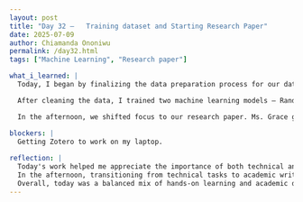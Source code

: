 ```yaml
---
layout: post
title: "Day 32 –   Training dataset and Starting Research Paper"
date: 2025-07-09
author: Chiamanda Ononiwu
permalink: /day32.html
tags: ["Machine Learning", "Research paper"]

what_i_learned: |
  Today, I began by finalizing the data preparation process for our dataset. I removed redundant and clearly incorrect rows to ensure data quality. I also converted the time column from string format to datetime, and extracted several new time-based features: hour, month, weekday, weekend indicator, and season.

  After cleaning the data, I trained two machine learning models — Random Forest and Logistic Regression. To prepare the features for modeling, I applied label encoding to categorical variables and used a Standard Scaler to normalize both the training and testing datasets.

  In the afternoon, we shifted focus to our research paper. Ms. Grace gave us an overview of what the research should include and broke down the structure. She then assigned each of us a section to write. I was tasked with the Methodology section, and I began working on it.

blockers: |
  Getting Zotero to work on my laptop.
  
reflection: |
  Today's work helped me appreciate the importance of both technical and collaborative aspects of research. Cleaning the dataset and engineering new time-related features taught me how even small preprocessing steps—like converting time formats—can significantly impact the quality and usability of a dataset. I also saw firsthand how crucial it is to handle categorical variables correctly and normalize data before feeding it into models. Comparing the performance of Random Forest and Logistic Regression gave me a deeper understanding of how different algorithms interpret data.
  In the afternoon, transitioning from technical tasks to academic writing was a refreshing challenge. Ms. Grace’s breakdown of the research process made it clearer how each section of a paper fits together. Being assigned the Methodology section made me reflect more deeply on the steps we took so far and how to communicate them effectively. Writing about what we’ve done in a structured and clear way is helping me think more critically about our approach and the reasoning behind our choices.
  Overall, today was a balanced mix of hands-on learning and academic development. It reminded me how research is not just about doing the work—but also about explaining it well.
---
```

